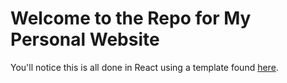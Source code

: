 # Welcome to the Repo for My Personal Website
You'll notice this is all done in React using a template found [here](https://github.com/nordicgiant2/react-nice-resume).
